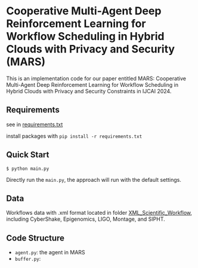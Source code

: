 # Cooperative Multi-Agent Deep Reinforcement Learning for Workflow Scheduling in Hybrid Clouds with Privacy and Security (MARS)
This is an implementation code for our paper entitled MARS: Cooperative Multi-Agent Deep Reinforcement Learning for Workflow Scheduling in Hybrid Clouds with Privacy and Security Constraints in IJCAI 2024.

## Requirements

see in [requirements.txt](https://github.com/arkle-gr/MARS/blob/main/requirements.txt)

install packages with `pip install -r requirements.txt`

## Quick Start

```
$ python main.py
```

Directly run the `main.py`, the approach will run with the default settings.

## Data
Workflows data with .xml format located in folder [XML_Scientific_Workflow](https://github.com/arkle-gr/MARS/tree/main/XML_Scientific_Workflow), including CyberShake, Epigenomics, LIGO, Montage, and SIPHT.

## Code Structure
- `agent.py`: the agent in MARS
- `buffer.py`: 
